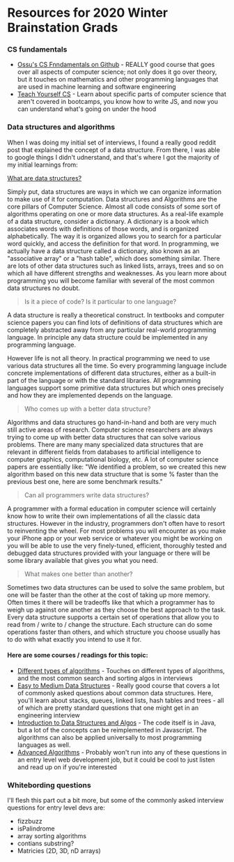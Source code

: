 # Resources for 2020 Winter Brainstation Grads

### CS fundamentals
- [Ossu's CS Fnndamentals on Github](https://github.com/ossu/computer-science#core-cs) - REALLY good course that goes over all aspects of computer science; not only does it go over theory, but it touches on mathematics and other programming languages that are used in machine learning and software engineering
- [Teach Yourself CS](https://teachyourselfcs.com/) - Learn about specific parts of computer science that aren't covered in bootcamps, you know how to write JS, and now you can understand what's going on under the hood

### Data structures and algorithms 
When I was doing my initial set of interviews, I found a really good reddit post that explained the concept of a data structure. From there, I was able to google things I didn't udnerstand, and that's where I got the majority of my initial learnings from:

[What are data structures?](https://www.reddit.com/r/learnprogramming/comments/2b16g8/eli5_what_are_data_structures/cj0sx9a/)

Simply put, data structures are ways in which we can organize information to make use of it for computation. Data structures and Algorithms are the core pillars of Computer Science. Almost all code consists of some sort of algorithms operating on one or more data structures. As a real-life example of a data structure, consider a dictionary. A dictionary is a book which associates words with definitions of those words, and is organized alphabetically. The way it is organized allows you to search for a particular word quickly, and access the definition for that word. In programming, we actually have a data structure called a dictionary, also known as an "associative array" or a "hash table", which does something similar. There are lots of other data structures such as linked lists, arrays, trees and so on which all have different strengths and weaknesses. As you learn more about programming you will become familiar with several of the most common data structures no doubt.

> Is it a piece of code? Is it particular to one language?

A data structure is really a theoretical construct. In textbooks and computer science papers you can find lots of definitions of data structures which are completely abstracted away from any particular real-world programming language. In principle any data structure could be implemented in any programming language.

However life is not all theory. In practical programming we need to use various data structures all the time. So every programming language include concrete implementations of different data structures, either as a built-in part of the language or with the standard libraries. All programming languages support some primitive data structures but which ones precisely and how they are implemented depends on the language.

> Who comes up with a better data structure?

Algorithms and data structures go hand-in-hand and both are very much still active areas of research. Computer science researchers are always trying to come up with better data structures that can solve various problems. There are many many specialized data structures that are relevant in different fields from databases to artificial intelligence to computer graphics, computational biology, etc. A lot of computer science papers are essentially like: "We identified a problem, so we created this new algorithm based on this new data structure that is some % faster than the previous best one, here are some benchmark results."

> Can all programmers write data structures?

A programmer with a formal education in computer science will certainly know how to write their own implementations of all the classic data structures. However in the industry, programmers don't often have to resort to reinventing the wheel. For most problems you will encounter as you make your iPhone app or your web service or whatever you might be working on you will be able to use the very finely-tuned, efficient, thoroughly tested and debugged data structures provided with your language or there will be some library available that gives you what you need.

> What makes one better than another?

Sometimes two data structures can be used to solve the same problem, but one will be faster than the other at the cost of taking up more memory. Often times it there will be tradeoffs like that which a programmer has to weigh up against one another as they choose the best approach to the task. Every data structure supports a certain set of operations that allow you to read from / write to / change the structure. Each structure can do some operations faster than others, and which structure you choose usually has to do with what exactly you intend to use it for.

#### Here are some courses / readings for this topic:

- [Different types of algorithms](https://towardsdatascience.com/top-algorithms-and-data-structures-you-really-need-to-know-ab9a2a91c7b5) - Touches on different types of algorithms, and the most common search and sorting algos in interviews
- [Easy to Medium Data Structures](https://www.udemy.com/course/introduction-to-data-structures/) - Really good course that covers a lot of commonly asked questions about common data structures. Here, you'll learn about stacks, queues, linked lists, hash tables and trees - all of which are pretty standard questions that one might get in an engineering interview
- [Introduction to Data Structures and Algos](https://www.coursera.org/learn/algorithms-part1) - The code itself is in Java, but a lot of the concepts can be reimplemented in Javascript. The algorithms can also be applied universally to most programming languages as well.
- [Advanced Algorithms](https://www.coursera.org/learn/algorithms-part2) - Probably won't run into any of these questions in an entry level web development job, but it could be cool to just listen and read up on if you're interested

### Whitebording questions
I'll flesh this part out a bit more, but some of the commonly asked interview questions for entry level devs are:
- fizzbuzz
- isPalindrome
- array sorting algorithms
- contians substring?
- Matricies (2D, 3D, nD arrays)
